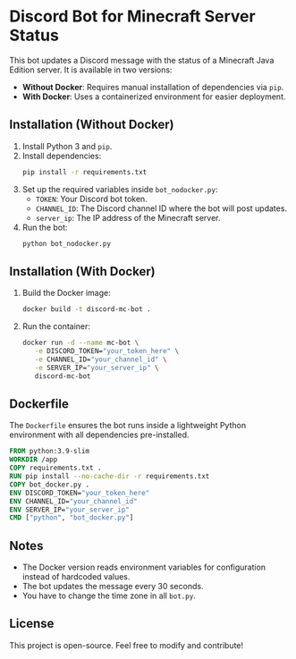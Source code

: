 # Discord Bot for Minecraft Server Status

This bot updates a Discord message with the status of a Minecraft Java Edition server. It is available in two versions:

- **Without Docker**: Requires manual installation of dependencies via `pip`.
- **With Docker**: Uses a containerized environment for easier deployment.

## Installation (Without Docker)

1. Install Python 3 and `pip`.
2. Install dependencies:
   ```sh
   pip install -r requirements.txt
   ```
3. Set up the required variables inside `bot_nodocker.py`:
   - `TOKEN`: Your Discord bot token.
   - `CHANNEL_ID`: The Discord channel ID where the bot will post updates.
   - `server_ip`: The IP address of the Minecraft server.
4. Run the bot:
   ```sh
   python bot_nodocker.py
   ```

## Installation (With Docker)

1. Build the Docker image:
   ```sh
   docker build -t discord-mc-bot .
   ```
2. Run the container:
   ```sh
   docker run -d --name mc-bot \
      -e DISCORD_TOKEN="your_token_here" \
      -e CHANNEL_ID="your_channel_id" \
      -e SERVER_IP="your_server_ip" \
      discord-mc-bot
   ```

## Dockerfile

The `Dockerfile` ensures the bot runs inside a lightweight Python environment with all dependencies pre-installed.

```dockerfile
FROM python:3.9-slim
WORKDIR /app
COPY requirements.txt .
RUN pip install --no-cache-dir -r requirements.txt
COPY bot_docker.py .
ENV DISCORD_TOKEN="your_token_here"
ENV CHANNEL_ID="your_channel_id"
ENV SERVER_IP="your_server_ip"
CMD ["python", "bot_docker.py"]
```

## Notes

- The Docker version reads environment variables for configuration instead of hardcoded values.
- The bot updates the message every 30 seconds.
- You have to change the time zone in all `bot.py`.

## License

This project is open-source. Feel free to modify and contribute!


